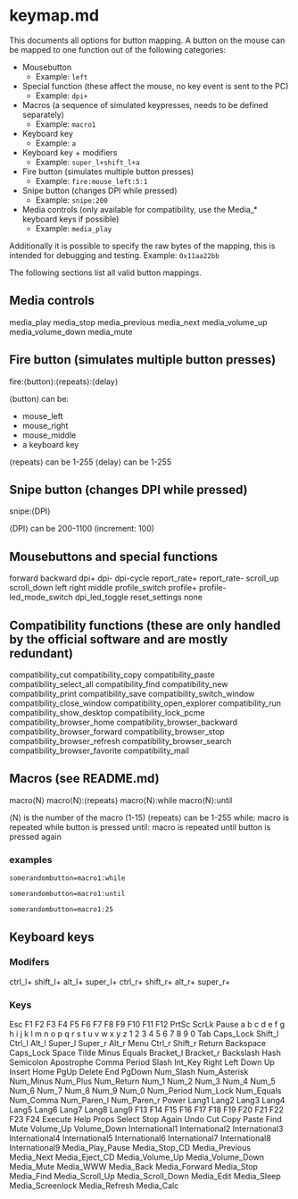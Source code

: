 # keymap.md
This documents all options for button mapping.
A button on the mouse can be mapped to one function out of the following categories:

- Mousebutton
	- Example: ``left``
- Special function (these affect the mouse, no key event is sent to the PC)
	- Example: ``dpi+``
- Macros (a sequence of simulated keypresses, needs to be defined separately)
	- Example: ``macro1``
- Keyboard key
	- Example: ``a`` 
- Keyboard key + modifiers
	- Example: ``super_l+shift_l+a``
- Fire button (simulates multiple button presses)
	- Example: ``fire:mouse_left:5:1``
- Snipe button (changes DPI while pressed)
	- Example: ``snipe:200``
- Media controls (only available for compatibility, use the Media_* keyboard keys if possible)
	- Example: ``media_play``

Additionally it is possible to specify the raw bytes of the mapping, this is intended for debugging and testing. Example: ``0x11aa22bb``

The following sections list all valid button mappings.

## Media controls
media_play
media_stop
media_previous
media_next
media_volume_up
media_volume_down
media_mute

## Fire button (simulates multiple button presses)
fire:⟨button⟩:⟨repeats⟩:⟨delay⟩

⟨button⟩ can be:
- mouse_left
- mouse_right
- mouse_middle
- a keyboard key

⟨repeats⟩ can be 1-255
⟨delay⟩ can be 1-255

## Snipe button (changes DPI while pressed)
snipe:⟨DPI⟩

⟨DPI⟩ can be 200-1100 (increment: 100)

## Mousebuttons and special functions
forward
backward
dpi+
dpi-
dpi-cycle
report_rate+
report_rate-
scroll_up
scroll_down
left
right
middle
profile_switch
profile+
profile-
led_mode_switch
dpi_led_toggle
reset_settings
none

## Compatibility functions (these are only handled by the official software and are mostly redundant)
compatibility_cut
compatibility_copy
compatibility_paste
compatibility_select_all
compatibility_find
compatibility_new
compatibility_print
compatibility_save
compatibility_switch_window
compatibility_close_window
compatibility_open_explorer
compatibility_run
compatibility_show_desktop
compatibility_lock_pcme
compatibility_browser_home
compatibility_browser_backward
compatibility_browser_forward
compatibility_browser_stop
compatibility_browser_refresh
compatibility_browser_search
compatibility_browser_favorite
compatibility_mail

## Macros (see README.md)
macro⟨N⟩
macro⟨N⟩:⟨repeats⟩
macro⟨N⟩:while
macro⟨N⟩:until

⟨N⟩ is the number of the macro (1-15)
⟨repeats⟩ can be 1-255
while: macro is repeated while button is pressed 
until: macro is repeated until button is pressed again

### examples
```
somerandombutton=macro1:while
```
```
somerandombutton=macro1:until
```
```
somerandombutton=macro1:25
```


## Keyboard keys
### Modifers
ctrl_l+
shift_l+
alt_l+
super_l+
ctrl_r+
shift_r+
alt_r+
super_r+

### Keys
Esc
F1
F2
F3
F4
F5
F6
F7
F8
F9
F10
F11
F12
PrtSc
ScrLk
Pause
a
b
c
d
e
f
g
h
i
j
k
l
m
n
o
p
q
r
s
t
u
v
w
x
y
z
1
2
3
4
5
6
7
8
9
0
Tab
Caps_Lock
Shift_l
Ctrl_l
Alt_l
Super_l
Super_r
Alt_r
Menu
Ctrl_r
Shift_r
Return
Backspace
Caps_Lock
Space
Tilde
Minus
Equals
Bracket_l
Bracket_r
Backslash
Hash
Semicolon
Apostrophe
Comma
Period
Slash
Int_Key
Right
Left
Down
Up
Insert
Home
PgUp
Delete
End
PgDown
Num_Slash
Num_Asterisk
Num_Minus
Num_Plus
Num_Return
Num_1
Num_2
Num_3
Num_4
Num_5
Num_6
Num_7
Num_8
Num_9
Num_0
Num_Period
Num_Lock
Num_Equals
Num_Comma
Num_Paren_l
Num_Paren_r
Power
Lang1
Lang2
Lang3
Lang4
Lang5
Lang6
Lang7
Lang8
Lang9
F13
F14
F15
F16
F17
F18
F19
F20
F21
F22
F23
F24
Execute
Help
Props
Select
Stop
Again
Undo
Cut
Copy
Paste
Find
Mute
Volume_Up
Volume_Down
International1
International2
International3
International4
International5
International6
International7
International8
International9
Media_Play_Pause
Media_Stop_CD
Media_Previous
Media_Next
Media_Eject_CD
Media_Volume_Up
Media_Volume_Down
Media_Mute
Media_WWW
Media_Back
Media_Forward
Media_Stop
Media_Find
Media_Scroll_Up
Media_Scroll_Down
Media_Edit
Media_Sleep
Media_Screenlock
Media_Refresh
Media_Calc

